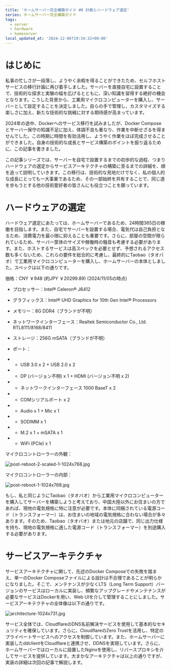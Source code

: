 ```yaml
---
title: 'ホームサーバー完全構築ガイド #0 計画とハードウェア選定'
series: ホームサーバー完全構築ガイド
tags:
  - server
  - hardware
  - homeserver
local_updated_at: '2024-12-06T19:34:32+00:00'
---
```


# はじめに

私事の忙しさが一段落し、ようやく余暇を得ることができたため、セルフホストサービスの移行計画に再び着手しました。サーバーを直接自宅に設置することで、技術的な探求と実験の幅を広げるとともに、深い知識を習得する絶好の機会となります。こうした背景から、工業用マイクロコンピューターを購入し、サーバーとして設定することを決定しました。自らの手で管理し、カスタマイズする楽しさに加え、新たな技術的な挑戦に対する期待感が高まっています。

2024年の途中、Dockerへのサービス移行を試みましたが、Docker Composeとサーバー保守の知識不足に加え、体調不良も重なり、作業を中断せざるを得ませんでした。この時期に時間を有効活用し、ようやく作業をほぼ完成させることができました。自身の技術的な成長とサービス構築のポイントを振り返るために、この記事を書きました。

この記事シリーズでは、サーバーを自宅で設置するまでの初歩的な過程、つまりハードウェアの選定からサービスアーキテクチャの構築に至るまでの詳細を、順を追って説明していきます。この移行は、技術的な見地だけでなく、私の個人的な成長にとっても一大事業であるため、その一部始終を共有することで、同じ道を歩もうとする他の技術愛好者の皆さんにも役立つことを願っています。

# ハードウェアの選定

ハードウェア選定にあたっては、ホームサーバーであるため、24時間365日の稼働を目指します。また、自宅でサーバーを設置する場合、電気代は自己負担となるため、消費電力を最小限に抑えることも重要です。さらに、部屋の空間が限られているため、サーバー筐体のサイズや稼働時の騒音も考慮する必要があります。また、ホストするサービスは高スペックを必要とせず、予想されるアクセス数も多くないため、これらの要件を総合的に考慮し、最終的にTaobao（タオバオ）で工業用マイクロコンピューターを購入し、ホームサーバーの本体としました。スペックは以下の通りです。

価格：CNY ￥948 (約JPY ￥20299.89) (2024/11/05の時点)

- プロセッサー：Intel® Celeron® J6412

- グラフィックス：Intel® UHD Graphics for 10th Gen Intel® Processors

- メモリー：8G DDR4（ブランドが不明）

- ネットワークインターフェース：Realtek Semiconductor Co., Ltd. RTL8111/8168/8411

- ストレージ：256G mSATA（ブランドが不明）

- ポート：

- - USB 3.0 x 2 + USB 2.0 x 2

- - DP (バージョン不明) x 1 + HDMI (バージョン不明 x 2)

- - ネットワークインターフェース 1000 BaseT x 2

- - COMシリアルポート x 2

- - Audio x 1 + Mic x 1

- - SODIMM x 1

- - M.2 x 1 + mSATA x 1

- - WiFi (PCIe) x 1

マイクロコントローラーの外観：

![post-reboot-2-scaled-1-1024x768.jpg](https://blog-image-access-control.solitudera.workers.dev/post-reboot-1.jpg)

マイクロコントローラーの内部：

![post-reboot-1-1024x768.jpg](https://blog-image-access-control.arthur-lee-ac72.workers.dev/post-reboot-2.jpg)


もし、私と同じようにTaobao（タオバオ）から工業用マイクロコンピューターを購入してサーバーを構築しようと考えており、中国大陸以外にお住まいの方であれば、現地の電気規格に特に注意が必要です。本体に同梱されている電源コード（トランスフォーマー）は、お住まいの地域の電気規格に合わない場合が多々あります。そのため、Taobao（タオバオ）または地元の店舗で、同じ出力仕様を持ち、現地の電気規格に適した電源コード（トランスフォーマー）を別途購入する必要があります。

# サービスアーキテクチャ

サービスアーキテクチャに関して、先述のDocker Composeでの失敗を踏まえ、単一のDocker Composeファイルによる設計は不合理であることが明らかになりました。そこで、メンテナンスが少なくLTS（Long Term Support）バージョンのサービスはローカルに実装し、頻繁なアップグレードやメンテナンスが必要なサービスはDockerを用い、Web UIを介して管理することにしました。サービスアーキテクチャの全体像は以下の通りです。

![architecture-1024x731.jpg](https://qiita-image-store.s3.ap-northeast-1.amazonaws.com/0/3877434/f64cbf23-52d4-3b3a-0150-668205564cda.jpeg)

サービス全体では、CloudflareのDNS名前解決サービスを使用して基本的なセキュリティを確保しています。さらに、CloudflareのZero Trustを活用し、特定のプライベートサービスへのアクセスを制御しています。また、ホームサーバーに実装したddclientをCloudflareと連携させ、DDNSを実現しています。さらに、ホームサーバーではローカルに設置したNginxを使用し、リバースプロキシを介してサービスを提供しています。大まかなアーキテクチャは以上の通りですが、実装の詳細は次回の記事で解説します。
